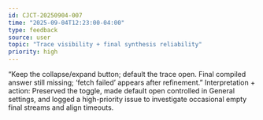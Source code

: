 ```yaml
---
id: CJCT-20250904-007
time: "2025-09-04T12:23:00-04:00"
type: feedback
source: user
topic: "Trace visibility + final synthesis reliability"
priority: high
---
```

“Keep the collapse/expand button; default the trace open. Final compiled answer still missing; ‘fetch failed’ appears after refinement.”
Interpretation + action:
Preserved the toggle, made default open controlled in General settings, and logged a high-priority issue to investigate occasional empty final streams and align timeouts.
